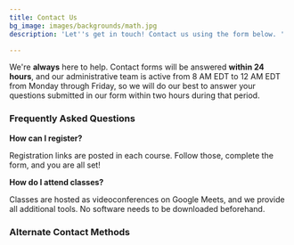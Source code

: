 ```yaml
---
title: Contact Us
bg_image: images/backgrounds/math.jpg
description: 'Let''s get in touch! Contact us using the form below. '

---
```

We're **always** here to help. Contact forms will be answered **within 24 hours**, and our administrative team is active from 8 AM EDT to 12 AM EDT from Monday through Friday, so we will do our best to answer your questions submitted in our form within two hours during that period. 

### Frequently Asked Questions

**How can I register?**

Registration links are posted in each course. Follow those, complete the form, and you are all set! 

**How do I attend classes?**

Classes are hosted as videoconferences on Google Meets, and we provide all additional tools. No software needs to be downloaded beforehand. 

### Alternate Contact Methods